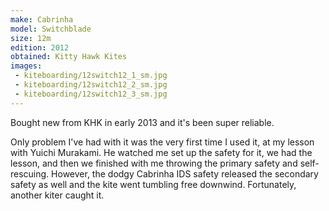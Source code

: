 ```yaml
---
make: Cabrinha
model: Switchblade
size: 12m
edition: 2012
obtained: Kitty Hawk Kites
images:
 - kiteboarding/12switch12_1_sm.jpg
 - kiteboarding/12switch12_2_sm.jpg
 - kiteboarding/12switch12_3_sm.jpg
---
```


Bought new from KHK in early 2013 and it's been super reliable.

Only problem I've had with it was the very first time I used it, at my lesson with Yuichi Murakami.
He watched me set up the safety for it, we had the lesson, and then we finished with me throwing the primary safety and self-rescuing.
However, the dodgy Cabrinha IDS safety released the secondary safety as well and the kite went tumbling free downwind.
Fortunately, another kiter caught it.
